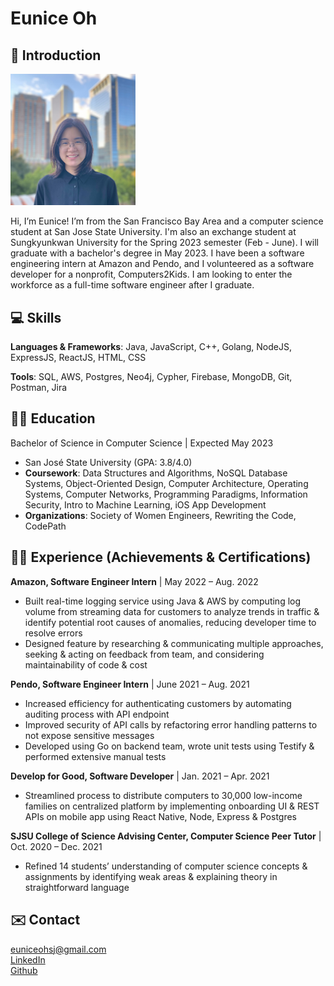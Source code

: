 # Eunice Oh 

## :wave: Introduction 

<img src="assets/profilepic.jpg" width="200">

Hi, I’m Eunice! I’m from the San Francisco Bay Area and a computer science student at San Jose State University. I'm also an exchange student at Sungkyunkwan University for the Spring 2023 semester (Feb - June). I will graduate with a bachelor's degree in May 2023. 
I have been a software engineering intern at Amazon and Pendo, and I volunteered as a software developer for a nonprofit, Computers2Kids. I am looking to enter the workforce as a full-time software engineer after I graduate. 

## :computer: Skills 
**Languages & Frameworks**: Java, JavaScript, C++, Golang, NodeJS, ExpressJS, ReactJS, HTML, CSS

**Tools**: SQL, AWS, Postgres, Neo4j, Cypher, Firebase, MongoDB, Git, Postman, Jira

## :student: Education
Bachelor of Science in Computer Science | Expected May 2023

* San José State University (GPA: 3.8/4.0)  
* **Coursework**: Data Structures and Algorithms, NoSQL Database Systems, Object-Oriented Design, Computer Architecture, Operating Systems, Computer Networks, Programming Paradigms, Information Security, Intro to Machine Learning, iOS App Development
* **Organizations**: Society of Women Engineers, Rewriting the Code, CodePath

## :woman_technologist: Experience (Achievements & Certifications)
**Amazon, Software Engineer Intern** | May 2022 – Aug. 2022
* Built real-time logging service using Java & AWS by computing log volume from streaming data for customers to analyze trends in traffic & identify potential root causes of anomalies, reducing developer time to resolve errors
* Designed feature by researching & communicating multiple approaches, seeking & acting on feedback from team, and considering maintainability of code & cost

**Pendo, Software Engineer Intern** | June 2021 – Aug. 2021
* Increased efficiency for authenticating customers by automating auditing process with API endpoint
* Improved security of API calls by refactoring error handling patterns to not expose sensitive messages
* Developed using Go on backend team, wrote unit tests using Testify & performed extensive manual tests

**Develop for Good, Software Developer** | Jan. 2021 – Apr. 2021
* Streamlined process to distribute computers to 30,000 low-income families on centralized platform by implementing onboarding UI & REST APIs on mobile app using React Native, Node, Express & Postgres

**SJSU College of Science Advising Center, Computer Science Peer Tutor** | Oct. 2020 – Dec. 2021
* Refined 14 students’ understanding of computer science concepts & assignments by identifying weak areas & explaining theory in straightforward language

## :envelope: Contact 
<euniceohsj@gmail.com>\
[LinkedIn](https://www.linkedin.com/in/eunice-oh-sj/)\
[Github](https://github.com/euniceyoh)